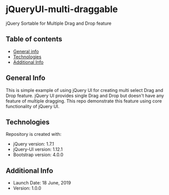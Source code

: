 # jQueryUI-multi-draggable
jQuery Sortable for Multiple Drag and Drop feature

## Table of contents
* [General info](#general-info)
* [Technologies](#technologies)
* [Additional Info](#additional-info)


## General Info
This is simple example of using jQuery UI for creating 
multi select Drag and Drop feature. jQuery UI provides 
single Drag and Drop but doesn't have any feature of
multiple dragging. This repo demonstrate this feature 
using core functionality of jQuery UI.


## Technologies
Repository is created with:
* jQuery version: 1.7.1
* jQuery-UI version: 1.12.1
* Bootstrap version: 4.0.0

## Additional Info
* Launch Date: 18 June, 2019
* Version: 1.0.0